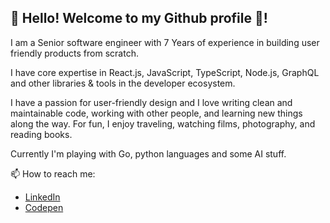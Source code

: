 ## 👋 Hello! Welcome to my Github profile 🎉!

I am a Senior software engineer with 7 Years of experience in building user friendly products from scratch.

I have core expertise in React.js, JavaScript, TypeScript, Node.js, GraphQL and other libraries & tools in the developer ecosystem.

I have a passion for user-friendly design and I love writing clean and maintainable code, working with other people, and learning new things along the way. For fun, I enjoy traveling, watching films, photography, and reading books. 

Currently I'm playing with Go, python languages and some AI stuff.

📫 How to reach me:

* <a href="https://www.linkedin.com/in/jayasuryasakamuri">LinkedIn</a>
* <a href="https://codepen.io/jayasuryasakamuri">Codepen</a>
